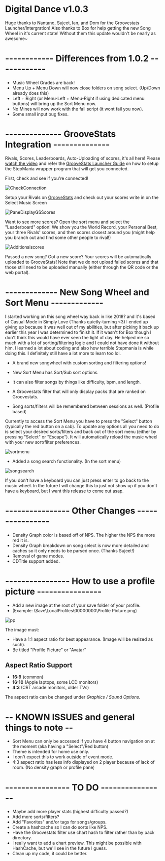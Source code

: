 # Digital Dance v1.0.3
Huge thanks to Nantano, Sujeet, Ian, and Dom for the Groovestats Launcher/Intergration!
Also thanks to Box for help getting the new Song Wheel in it's current state!
Without them this update wouldn't be nearly as awesome~


# ------------ Differences from 1.0.2 ------------
- Music Wheel Grades are back!
- Menu Up + Menu Down will now close folders on song select. (Up/Down already does this)
- Left + Right (or Menu-Left + Menu-Right if using dedicated menu buttons) will bring up the Sort Menu now.
- No Mines will now work with the fail script (it wont fail you now).
- Some small input bug fixes.


# -------------- GrooveStats Integration --------------
Rivals, Scores, Leaderboards, Auto-Uploading of scores, it's all here! Please [watch the video](https://www.youtube.com/watch?v=8yMzp7xMQq0) and refer the [GrooveStats Launcher Guide](https://github.com/GrooveStats/gslauncher#readme) on how to setup the StepMania wrapper program that will get you connected.

First, check and see if you're connected!

![CheckConnection](https://i.imgur.com/QQOsCG9.png)

Setup your Rivals on [GrooveStats](https://groovestats.com/index.php?page=register&action=update) and check out your scores write in on the Select Music Screen

![PaneDisplayGSScores](https://i.imgur.com/BrTCdFy.png)

Want to see more scores? Open the sort menu and select the "Leaderboard" option! We show you the World Record, your Personal Best, your three Rivals' scores, and then scores closest around you (might help you branch out and find some other people to rival!)

![Additionalscores](https://i.imgur.com/YOiiCcr.png)

Passed a new song? Got a new score? Your scores will be automatically uploaded to GrooveStats! Note that we do not upload failed scores and that those still need to be uploaded manually (either through the QR code or the web portal).

# ------------- New Song Wheel and Sort Menu -------------

I started working on this song wheel way back in like 2018? and it's based of Casual Mode in Simply Love (Thanks quietly-turning <3)
I ended up giving up because it was well out of my abilities, but after picking it back up earlier this year I was determined to finish it. If it wasn't for Box though I don't think this would have ever seen the light of day. He helped me so much with a lot of sorting/filtering logic and I could not have done it without him. I learned a lot about coding and also how terrible Stepmania is while doing this. I definitely still have a lot more to learn too lol.

- A brand new songwheel with custom sorting and filtering options!

- New Sort Menu has Sort/Sub sort options.

- It can also filter songs by things like difficulty, bpm, and length.

- A Groovestats filter that will only display packs that are ranked on Groovestats.

- Song sorts/filters will be remembered between sessions as well. (Profile based)

Currently to access the Sort Menu you have to press the "Select" button (typically the red button on a cab). To update any options all you need to do is select your desired sorts/filters and back out of the sort menu (either by pressing "Select" or "Escape"). It will automatically reload the music wheel with your new sort/filter preferences.

![sortmenu](https://i.imgur.com/37sNdIj.png)

- Added a song search functionality. (In the sort menu)

![songsearch](https://i.imgur.com/bZ4R32V.png)

If you don't have a keyboard you can just press enter to go back to the music wheel. In the future I will change this to just not show up if you don't have a keyboard, but I want this release to come out asap.


# ---------------- Other Changes ----------------

- Density Graph color is based off of NPS. The higher the NPS the more red it is.
- Density Graph breakdown on song select is now more detailed and caches so it only needs to be parsed once. (Thanks Sujeet!)
- Removal of game modes.
- CDTitle support added.

# ---------------- How to use a profile picture ----------------

- Add a new image at the root of your save folder of your profile.
- (Example: \Save\LocalProfiles\00000000\Profile Picture.png)

![pp](https://i.imgur.com/YDMuJjY.png)

The image must:
- Have a 1:1 aspect ratio for best appearance. (Image will be resized as such).
- Be titled "Profile Picture" or "Avatar"

## Aspect Ratio Support

  * <strong>16:9</strong> (common)
  * <strong>16:10</strong> (Apple laptops, some LCD monitors)
  * <strong>4:3</strong> (CRT arcade monitors, older TVs)
  
The aspect ratio can be changed under *Graphics / Sound Options*.

# -- KNOWN ISSUES and general things to note --
- Sort Menu can only be accessed if you have 4 button navigation on at the moment (aka having a "Select"/Red button)
- Theme is intended for home use only.
- I don't expect this to work outside of event mode.
- 4:3 aspect ratio has less info displayed on 2 player because of lack of room. (No density graph or profile pane)

# ---------------- TO DO ----------------
- Maybe add more player stats (highest difficulty passed?)
- Add more sorts/filters?
- Add "Favorites" and/or tags for songs/groups.
- Create a hashcache so I can do sorts like NPS.
- Have the Groovestats filter use chart hash to filter rather than by pack directory.
- I really want to add a chart preview. This might be possible with HashCache, but we'll see in the future I guess.
- Clean up my code, it could be better.
